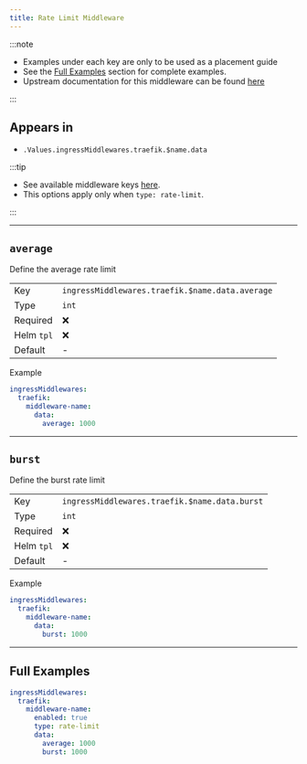 ```yaml
---
title: Rate Limit Middleware
---
```


:::note

- Examples under each key are only to be used as a placement guide
- See the [Full Examples](/truecharts-common/middlewares/traefik/rate-limit#full-examples) section for complete examples.
- Upstream documentation for this middleware can be found [here](https://doc.traefik.io/traefik/middlewares/http/ratelimit)

:::

## Appears in

- `.Values.ingressMiddlewares.traefik.$name.data`

:::tip

- See available middleware keys [here](/truecharts-common/middlewares).
- This options apply only when `type: rate-limit`.

:::

---

## `average`

Define the average rate limit

|            |                                                 |
| ---------- | ----------------------------------------------- |
| Key        | `ingressMiddlewares.traefik.$name.data.average` |
| Type       | `int`                                           |
| Required   | ❌                                               |
| Helm `tpl` | ❌                                               |
| Default    | -                                               |

Example

```yaml
ingressMiddlewares:
  traefik:
    middleware-name:
      data:
        average: 1000
```

---

## `burst`

Define the burst rate limit

|            |                                               |
| ---------- | --------------------------------------------- |
| Key        | `ingressMiddlewares.traefik.$name.data.burst` |
| Type       | `int`                                         |
| Required   | ❌                                             |
| Helm `tpl` | ❌                                             |
| Default    | -                                             |

Example

```yaml
ingressMiddlewares:
  traefik:
    middleware-name:
      data:
        burst: 1000
```

---

## Full Examples

```yaml
ingressMiddlewares:
  traefik:
    middleware-name:
      enabled: true
      type: rate-limit
      data:
        average: 1000
        burst: 1000
```
